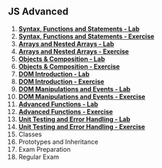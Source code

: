 ## JS Advanced

1. [**Syntax, Functions and Statements - Lab**](https://github.com/polinadrumeva/JS-Developer---All-courses---SoftUni/tree/main/JS%20Advanced/Syntax%2C%20Functions%20and%20Statements%20-%20Lab)
2. [**Syntax, Functions and Statements - Exercise**](https://github.com/polinadrumeva/JS-Developer---All-courses---SoftUni/tree/main/JS%20Advanced/Syntax%2C%20Functions%20and%20Statements%20-%20Exercise)
3. [**Arrays and Nested Arrays - Lab**](https://github.com/polinadrumeva/JS-Developer---All-courses---SoftUni/tree/main/JS%20Advanced/Arrays%20and%20Nested%20Arrays%20-%20Lab)
4. [**Arrays and Nested Arrays - Exercise**](https://github.com/polinadrumeva/JS-Developer---All-courses---SoftUni/tree/main/JS%20Advanced/Arrays%20and%20Nested%20Arrays%20-%20Exercise)
5. [**Objects & Composition - Lab**](https://github.com/polinadrumeva/JS-Developer---All-courses---SoftUni/tree/main/JS%20Advanced/Objects%20%26%20Composition%20-%20Lab)
6. [**Objects & Composition - Exercise**](https://github.com/polinadrumeva/JS-Developer---All-courses---SoftUni/tree/main/JS%20Advanced/Objects%20%26%20Composition%20-%20Exercise)
7. [**DOM Introduction - Lab**](https://github.com/polinadrumeva/JS-Developer---All-courses---SoftUni/tree/main/JS%20Advanced/DOM%20Introduction%20-%20Lab)
8. [**DOM Introduction - Exercise**](https://github.com/polinadrumeva/JS-Developer---All-courses---SoftUni/tree/main/JS%20Advanced/DOM%20Introduction%20-%20Exercise)
9. [**DOM Manipulations and Events - Lab**](https://github.com/polinadrumeva/JS-Developer---All-courses---SoftUni/tree/main/JS%20Advanced/DOM%20Manipulations%20and%20Events%20-%20Lab)
10. [**DOM Manipulations and Events - Exercise**](https://github.com/polinadrumeva/JS-Developer---All-courses---SoftUni/tree/main/JS%20Advanced/DOM%20Manipulations%20and%20Events%20-%20Exercise)
11. [**Advanced Functions - Lab**](https://github.com/polinadrumeva/JS-Developer---All-courses---SoftUni/tree/main/JS%20Advanced/Advanced%20Functions%20-%20Lab)
12. [**Advanced Functions - Exercise**](https://github.com/polinadrumeva/JS-Developer---All-courses---SoftUni/tree/main/JS%20Advanced/Advanced%20Functions%20-%20Exercise)
13. [**Unit Testing and Error Handling - Lab**](https://github.com/polinadrumeva/JS-Developer---All-courses---SoftUni/tree/main/JS%20Advanced/Unit%20Testing%20and%20Error%20Handling%20-%20Lab)
14. [**Unit Testing and Error Handling - Exercise**](https://github.com/polinadrumeva/JS-Developer---All-courses---SoftUni/tree/main/JS%20Advanced/Unit%20Testing%20and%20Error%20Handling%20-%20Exercise)
15. Classes
17. Prototypes and Inheritance
19. Exam Preparation
21. Regular Exam

